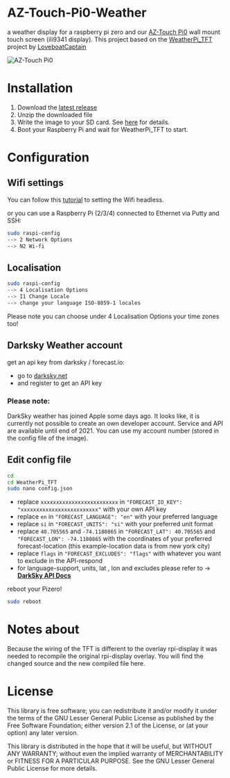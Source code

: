 # AZ-Touch-Pi0-Weather

a weather display for a raspberry pi zero and our [AZ-Touch Pi0](https://www.hwhardsoft.de/english/projects/az-touch-pi0) wall mount touch screen (ili9341 display). This project based on the  [WeatherPi_TFT](https://github.com/LoveBootCaptain/WeatherPi_TFT) project by [LoveboatCaptain](https://github.com/LoveBootCaptain)

![AZ-Touch Pi0](https://user-images.githubusercontent.com/3049858/79135621-eef4f080-7daf-11ea-97a6-8760266a50bb.jpg)

# Installation

1. Download the [latest release](https://drive.google.com/file/d/1fyo7i7ajvh9Jw3eJMkq-weTJ9HY11tWT/)
2. Unzip the downloaded file
3. Write the image to your SD card. See [here](https://www.raspberrypi.org/documentation/installation/installing-images/README.md) for details.
4. Boot your Raspberry Pi and wait for WeatherPi_TFT to start.

# Configuration

##  Wifi settings
You can follow this [tutorial](https://www.raspberrypi.org/documentation/configuration/wireless/headless.md) to setting the Wifi headless. 

or you can use a Raspberry Pi (2/3/4) connected to Ethernet via Putty and SSH:
```bash
sudo raspi-config
--> 2 Network Options
--> N2 Wi-fi
``` 

## Localisation
```bash
sudo raspi-config
--> 4 Localisation Options
--> I1 Change Locale 
--> change your language ISO-8859-1 locales
``` 
Please note you can choose under 4 Localisation Options your time zones too!

## Darksky Weather account
get an api key from darksky / forecast.io:

* go to [darksky.net](https://darksky.net/dev/)
* and register to get an API key

### Please note:
DarkSky weather has joined Apple some days ago. It looks like, it is currently not possible to create
an own developer account. Service and API are available until end of 2021. 
You can use my account number (stored in the config file of the image). 

## Edit config file
```bash
cd
cd WeatherPi_TFT
sudo nano config.json
```
* replace `xxxxxxxxxxxxxxxxxxxxxxxxx` in  `"FORECAST_IO_KEY": "xxxxxxxxxxxxxxxxxxxxxxxxx"` with your own API key
* replace `en` in `"FORECAST_LANGUAGE": "en"` with your preferred language
* replace `si` in `"FORECAST_UNITS": "si"` with your preferred unit format
* replace `40.705565` and `-74.1180865` in `"FORECAST_LAT": 40.705565` and `"FORECAST_LON": -74.1180865` with the coordinates of your preferred forecast-location (this example-location data is from new york city)
* replace `flags` in `"FORECAST_EXCLUDES": "flags"` with whatever you want to exclude in the API-respond
* for language-support, units, lat , lon and excludes please refer to -> **[DarkSky API Docs](https://darksky.net/dev/docs/forecast)**

reboot your Pizero!
```bash
sudo reboot
```

# Notes about 
Because the wiring of the TFT is different to the overlay rpi-display it was needed to recompile the original rpi-display overlay. You will find the changed source and the new compiled file here.

# License

This library is free software; you can redistribute it and/or
modify it under the terms of the GNU Lesser General Public
License as published by the Free Software Foundation; either
version 2.1 of the License, or (at your option) any later version.

This library is distributed in the hope that it will be useful,
but WITHOUT ANY WARRANTY; without even the implied warranty of
MERCHANTABILITY or FITNESS FOR A PARTICULAR PURPOSE.  See the GNU
Lesser General Public License for more details.

